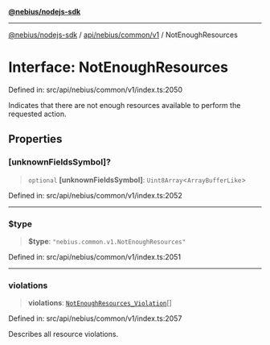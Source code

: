 [**@nebius/nodejs-sdk**](../../../../../README.md)

***

[@nebius/nodejs-sdk](../../../../../README.md) / [api/nebius/common/v1](../README.md) / NotEnoughResources

# Interface: NotEnoughResources

Defined in: src/api/nebius/common/v1/index.ts:2050

Indicates that there are not enough resources available to perform the requested action.

## Properties

### \[unknownFieldsSymbol\]?

> `optional` **\[unknownFieldsSymbol\]**: `Uint8Array`\<`ArrayBufferLike`\>

Defined in: src/api/nebius/common/v1/index.ts:2052

***

### $type

> **$type**: `"nebius.common.v1.NotEnoughResources"`

Defined in: src/api/nebius/common/v1/index.ts:2051

***

### violations

> **violations**: [`NotEnoughResources_Violation`](NotEnoughResources_Violation.md)[]

Defined in: src/api/nebius/common/v1/index.ts:2057

Describes all resource violations.
